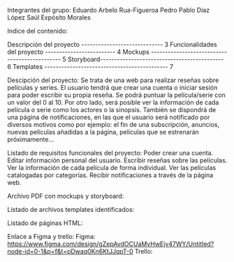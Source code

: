 Integrantes del grupo:
  Eduardo Arbelo Rua-Figueroa
  Pedro Pablo Díaz López
  Saúl Expósito Morales

Indice del contenido:  

  Descripción del proyecto -----------------------------   3
  Funcionalidades del proyecto -------------------------   4
  Mockups ----------------------------------------------   5
  Storyboard--------------------------------------------   6
  Templates --------------------------------------------   7

Descipción del proyecto:
  Se trata de una web para realizar reseñas sobre películas y series. El usuario tendrá que crear una cuenta o iniciar sesión para poder escribir su propia reseña. Se podrá puntuar la película/serie con un valor del 0 al 10. 
  Por otro lado, será posible ver la información de cada película o serie como los actores o la sinopsis.
  También se dispondrá de una página de notificaciones, en las que el usuario será notificado por diversos motivos como por ejemplo: el fin de una subscripción, anuncios, nuevas películas añadidas a la página, películas que se estrenarán próximamente… 

Listado de requisitos funcionales del proyecto:
  Poder crear una cuenta.
  Editar información personal del usuario.
  Escribir reseñas sobre las películas.
  Ver la información de cada película de forma individual.
  Ver las películas catalogadas por categorías.
  Recibir notificaciones a través de la página web.

Archivo PDF con mockups y storyboard:

Listado de archivos templates identificados:

Listado de páginas HTML:

Enlace a Figma y trello:
  Figma: https://www.figma.com/design/gZepAvdOCUaMvHwEjv47WY/Untitled?node-id=0-1&p=f&t=pDwaq0Kn6KtJJqpT-0
  Trello: 
